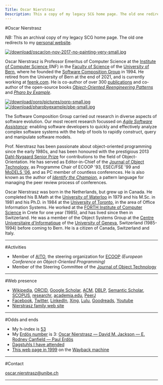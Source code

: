 ```yaml
---
Title: Oscar Nierstrasz
Description: This a copy of my legacy SCG home page. The old one redirects to my newer personal website.
---
```

#Oscar Nierstrasz

*NB:* This an archival copy of my legacy SCG home page. The old one redirects to my [personal website](https://www.oscar.nierstrasz.org).

[![/download/oscar/on-nov-2017-no-painting-very-small.jpg](%assets_url%/download/oscar/on-nov-2017-no-painting-very-small.jpg)](%base_url%/staff/oscar/oscar-free-picture)

Oscar Nierstrasz is Professor Emeritus of Computer Science at the [Institute of Computer Science ](http://www.inf.unibe.ch/index_eng.html/) (INF) in the [Faculty of Science](http://www.philnat.unibe.ch/index_eng.html) of the [University of Bern](http://www.unibe.ch/index_eng.html), where he founded the [Software Composition Group](%base_url%/) in 1994.
He retired from the University of Bern at the end of 2021, and is currently working at [feenk.com](https://feenk.com/about/).
He is co-author of over 300 [publications](%assets_url%/scgbib/?query=Nierstrasz&filter=Year) and co-author of the open-source books *[Object-Oriented Reengineering Patterns](%assets_url%/download/oorp/)* and *[Pharo by Example](http://books.pharo.org)*.

[![/download/oorp/pictures/oorp-small.jpg](%assets_url%/download/oorp/pictures/oorp-small.jpg)](%base_url%/download/oorp)
[![/download/pharobyexample/pbe-small.jpg](%assets_url%/download/pharobyexample/pbe-small.jpg)](http://books.pharo.org)

The Software Composition Group carried out research in diverse aspects of software evolution.
Our most recent research focussed on *[Agile Software Assistance](%base_url%/research/snf19)*: enabling software developers to quickly and effectively analyze complex software systems with the help of tools to rapidly construct, query and manipulate software models.

Prof. Nierstrasz has been passionate about object-oriented programming since the early 1980s, and has been honoured with the prestigious 2013 [Dahl-Nygaard Senior Prize](https://en.wikipedia.org/wiki/Dahl–Nygaard_Prize) for contributions to the field of Object-Orientation.
He has served as Editor-in-Chief of the [Journal of Object Technology](http://www.jot.fm), as Programme Chair of ECOOP '93, ESEC/FSE '99 and [MoDELS '06](http://www.modelsconference.org/), and as PC member of countless conferences.
He is also known as the author of *[Identify the Champion](%assets_url%/download/champion/index.html)*, a pattern language for managing the peer review process of conferences.

Oscar Nierstrasz was born in the Netherlands, but grew up in Canada.
He completed his B.Math at the [University of Waterloo](http://www.math.uwaterloo.ca/) in 1979 and his M.Sc. in 1981 and his Ph.D. in 1984 at the [University of Toronto](http://web.cs.toronto.edu/), in the area of Office Information Systems.
He worked at the [FORTH Institute of Computer Science](http://www.forth.gr/) in Crete for one year (1985), and has lived since then in Switzerland.
He was a member of the Object Systems Group at the [Centre Universitaire d'Informatique](https://cui.unige.ch/en) of the [University of Geneva](http://www.unige.ch), Switzerland (1985-1994) before coming to Bern.
He is a citizen of Canada, Switzerland and Italy.

---
#Activities

- Member of [AITO](http://www.aito.org/), the steering organization for [ECOOP](http://www.ecoop.org/) *(European Conference on Object-Oriented Programming)*
- Member of the Steering Committee of the [Journal of Object Technology](http://www.jot.fm)

---
#Web presence

- [Wikipedia](http://en.wikipedia.org/wiki/Oscar_Nierstrasz), [ORCID](http://orcid.org/0000-0002-9975-9791), [Google Scholar](http://scholar.google.com/citations?user=Yi00hUYAAAAJ), [ACM](http://portal.acm.org/author_page.cfm?id=81100134506), [DBLP](http://www.informatik.uni-trier.de/~ley/db/indices/a-tree/n/Nierstrasz:Oscar.html), [Semantic Scholar](https://www.semanticscholar.org/author/O.-Nierstrasz/144591580), [SCOPUS](https://www.scopus.com/authid/detail.uri?authorId=6602127759), [researchr](http://researchr.org/profile/oscarnierstrasz), [academia.edu](http://unibe-ch.academia.edu/OscarNierstrasz), [PeerJ](https://peerj.com/onierstrasz/)
- [Facebook](http://www.facebook.com/oscar.nierstrasz), [Twitter](http://twitter.com/onierstrasz), [LinkedIn](http://www.linkedin.com/in/onierstrasz), [Xing](https://www.xing.com/profile/Oscar_Nierstrasz), [Lulu](http://www.lulu.com/spotlight/onierstrasz), [Goodreads](http://www.goodreads.com/user/show/4354491-oscar-nierstrasz), [Youtube](http://www.youtube.com/user/omniersatz)
- [Nierstrasz family web site](http://www.nierstrasz.org/)

---
#Odds and ends

- My h-index is [53](https://scholar.google.com/citations?user=Yi00hUYAAAAJ)
- My [Erdös number](http://www.oakland.edu/enp/) is 3: [Oscar Nierstrasz &mdash; David M. Jackson &mdash; E. Rodney Canfield &mdash; Paul Erdös](%assets_url%/scgbib/?query=onerdos123&filter=Year)
- [Dagstuhls I have attended](%base_url%/staff/oscar/dagstuhl)
- [This web page in 1999](http://web.archive.org/web/19990210095953/http://www.iam.unibe.ch/~oscar/) on the [Wayback machine](http://archive.org/web/web.php)

---
#Contact

<a href="&#109;&#97;&#105;&#108;&#116;&#111;&#58;oscar.nierstrasz&#64;unibe.ch">oscar.nierstrasz&#64;unibe.ch</a>

---

